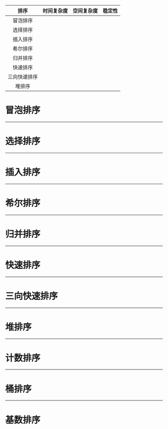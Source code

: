 |     排序     | 时间复杂度 | 空间复杂度 | 稳定性 |
| :----------: | :--------: | :--------: | :----: |
|   冒泡排序   |            |            |        |
|   选择排序   |            |            |        |
|   插入排序   |            |            |        |
|   希尔排序   |            |            |        |
|   归并排序   |            |            |        |
|   快速排序   |            |            |        |
| 三向快速排序 |            |            |        |
|    堆排序    |            |            |        |

# 冒泡排序

------

# 选择排序

------

# 插入排序

------

# 希尔排序

------

# 归并排序

------

# 快速排序

------

# 三向快速排序

------

# 堆排序

------

# 计数排序

------

# 桶排序

------

# 基数排序